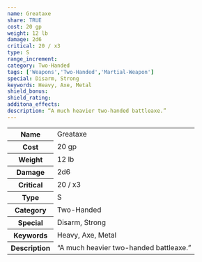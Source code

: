 ```yaml
---
name: Greataxe
share: TRUE
cost: 20 gp
weight: 12 lb
damage: 2d6
critical: 20 / x3
type: S
range_increment: 
category: Two-Handed
tags: ['Weapons','Two-Handed','Martial-Weapon']
special: Disarm, Strong
keywords: Heavy, Axe, Metal
shield_bonus: 
shield_rating: 
additona_effects: 
description: “A much heavier two-handed battleaxe.”
---
```

<p><span style="overflow-x: auto;"><table><tbody><tr><th>Name</th><td>Greataxe</td></tr><tr><th>Cost</th><td>20 gp</td></tr><tr><th>Weight</th><td>12 lb</td></tr><tr><th>Damage</th><td>2d6</td></tr><tr><th>Critical</th><td>20 / x3</td></tr><tr><th>Type</th><td>S</td></tr><tr><th>Category</th><td>Two-Handed</td></tr><tr><th>Special</th><td>Disarm, Strong</td></tr><tr><th>Keywords</th><td>Heavy, Axe, Metal</td></tr><tr><th>Description</th><td>“A much heavier two-handed battleaxe.”</td></tr></tbody></table></span></p>